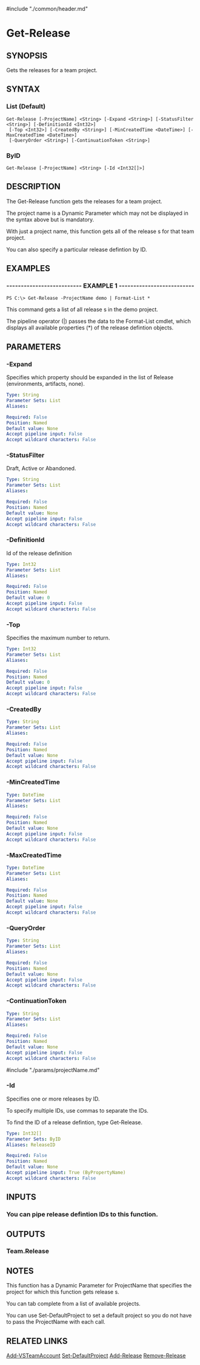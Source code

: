 #include "./common/header.md"

# Get-Release

## SYNOPSIS
Gets the releases for a team project.

## SYNTAX

### List (Default)
```
Get-Release [-ProjectName] <String> [-Expand <String>] [-StatusFilter <String>] [-DefinitionId <Int32>]
 [-Top <Int32>] [-CreatedBy <String>] [-MinCreatedTime <DateTime>] [-MaxCreatedTime <DateTime>]
 [-QueryOrder <String>] [-ContinuationToken <String>]
```

### ByID
```
Get-Release [-ProjectName] <String> [-Id <Int32[]>]
```

## DESCRIPTION
The Get-Release function gets the releases for a team
project.

The project name is a Dynamic Parameter which may not be displayed
in the syntax above but is mandatory.

With just a project name, this function gets all of the release s
for that team project.

You can also specify a particular release defintion
by ID.

## EXAMPLES

### -------------------------- EXAMPLE 1 --------------------------
```
PS C:\> Get-Release -ProjectName demo | Format-List *
```

This command gets a list of all release s in the demo project.

The pipeline operator (|) passes the data to the Format-List cmdlet, which
displays all available properties (*) of the release defintion objects.

## PARAMETERS

### -Expand
Specifies which property should be expanded in the list of Release
 (environments, artifacts, none).

```yaml
Type: String
Parameter Sets: List
Aliases: 

Required: False
Position: Named
Default value: None
Accept pipeline input: False
Accept wildcard characters: False
```

### -StatusFilter
Draft, Active or Abandoned.

```yaml
Type: String
Parameter Sets: List
Aliases: 

Required: False
Position: Named
Default value: None
Accept pipeline input: False
Accept wildcard characters: False
```

### -DefinitionId
Id of the release definition

```yaml
Type: Int32
Parameter Sets: List
Aliases: 

Required: False
Position: Named
Default value: 0
Accept pipeline input: False
Accept wildcard characters: False
```

### -Top
Specifies the maximum number to return.

```yaml
Type: Int32
Parameter Sets: List
Aliases: 

Required: False
Position: Named
Default value: 0
Accept pipeline input: False
Accept wildcard characters: False
```

### -CreatedBy

```yaml
Type: String
Parameter Sets: List
Aliases: 

Required: False
Position: Named
Default value: None
Accept pipeline input: False
Accept wildcard characters: False
```

### -MinCreatedTime

```yaml
Type: DateTime
Parameter Sets: List
Aliases: 

Required: False
Position: Named
Default value: None
Accept pipeline input: False
Accept wildcard characters: False
```

### -MaxCreatedTime

```yaml
Type: DateTime
Parameter Sets: List
Aliases: 

Required: False
Position: Named
Default value: None
Accept pipeline input: False
Accept wildcard characters: False
```

### -QueryOrder

```yaml
Type: String
Parameter Sets: List
Aliases: 

Required: False
Position: Named
Default value: None
Accept pipeline input: False
Accept wildcard characters: False
```

### -ContinuationToken

```yaml
Type: String
Parameter Sets: List
Aliases: 

Required: False
Position: Named
Default value: None
Accept pipeline input: False
Accept wildcard characters: False
```

#include "./params/projectName.md"

### -Id
Specifies one or more releases by ID.

To specify multiple IDs, use commas to separate the IDs.

To find the ID of a release defintion, type Get-Release.

```yaml
Type: Int32[]
Parameter Sets: ByID
Aliases: ReleaseID

Required: False
Position: Named
Default value: None
Accept pipeline input: True (ByPropertyName)
Accept wildcard characters: False
```

## INPUTS

### You can pipe release defintion IDs to this function.

## OUTPUTS

### Team.Release

## NOTES
This function has a Dynamic Parameter for ProjectName that specifies the
project for which this function gets release s.

You can tab complete from a list of available projects.

You can use Set-DefaultProject to set a default project so you do not have
to pass the ProjectName with each call.

## RELATED LINKS

[Add-VSTeamAccount](Add-VSTeamAccount.md)
[Set-DefaultProject](Set-DefaultProject.md)
[Add-Release](Add-Release.md)
[Remove-Release](Remove-Release.md)